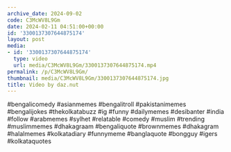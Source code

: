 ```yaml
---
archive_date: 2024-09-02
code: C3McWV8L9Gm
date: 2024-02-11 04:51:00+00:00
id: '3300137307644875174'
layout: post
media:
- id: '3300137307644875174'
  type: video
  url: media/C3McWV8L9Gm/3300137307644875174.mp4
permalink: /p/C3McWV8L9Gm/
thumbnail: media/C3McWV8L9Gm/3300137307644875174.jpg
title: Video by daz.nut
---
```


#bengalicomedy #asianmemes #bengalitroll #pakistanimemes #bengalijokes #thekolkatabuzz #ig #funny #dailymemes #desibanter #india #follow #arabmemes #sylhet #relatable #comedy #muslim #trending #muslimmemes #dhakagraam #bengaliquote #brownmemes #dhakagram #halalmemes #kolkatadiary #funnymeme #banglaquote #bongguy #igers #kolkataquotes